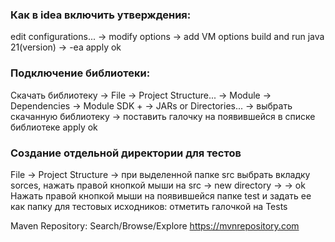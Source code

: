 ### Как в idea включить утверждения:

edit configurations... -> modify options -> add VM options 
build and run java 21(version) -> -ea
apply
ok

### Подключение библиотеки:
Скачать библиотеку -> File -> Project Structure... -> Module -> Dependencies -> Module SDK + -> JARs or Directories... -> выбрать скачанную библиотеку -> поставить галочку на появившейся в списке библиотеке
apply
ok

### Создание отдельной директории для тестов
File -> Project Structure -> при выделенной папке src выбрать вкладку sorces, нажать правой кнопкой мыши на src -> new directory -> <test> -> ok
Нажать правой кнопкой мыши на появившейся папке test и задать ее как папку для тестовых исходников: отметить галочкой на Tests



Maven Repository: Search/Browse/Explore https://mvnrepository.com



